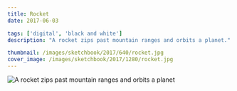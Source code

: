 ```yaml
---
title: Rocket
date: 2017-06-03

tags: ['digital', 'black and white']
description: "A rocket zips past mountain ranges and orbits a planet."

thumbnail: /images/sketchbook/2017/640/rocket.jpg
cover_image: /images/sketchbook/2017/1280/rocket.jpg
---
```


![A rocket zips past mountain ranges and orbits a planet](/images/sketchbook/2017/960/rocket.jpg)
